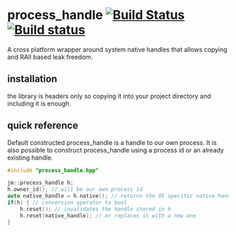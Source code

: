 # process_handle [![Build Status](https://travis-ci.org/JustasMasiulis/process_handle.svg?branch=master)](https://travis-ci.org/JustasMasiulis/process_handle) [![Build status](https://ci.appveyor.com/api/projects/status/3osunqdm82hkg3is?svg=true)](https://ci.appveyor.com/project/JustasMasiulis/process-handle)
A cross platform wrapper around system native handles that allows copying and RAII based leak freedom.

## installation
the library is headers only so copying it into your project directory and including it is enough.

## quick reference
Default constructed process_handle is a handle to our own process.
It is also possible to construct process_handle using a process id
or an already existing handle.
```c++
#include "process_handle.hpp"

jm::process_handle h;
h.owner_id(); // will be our own process id
auto native_handle = h.native(); // returns the OS specific native handle
if(h) { // conversion operator to bool
	h.reset(); // invalidates the handle stored in h
	h.reset(native_handle); // or replaces it with a new one
}
```
